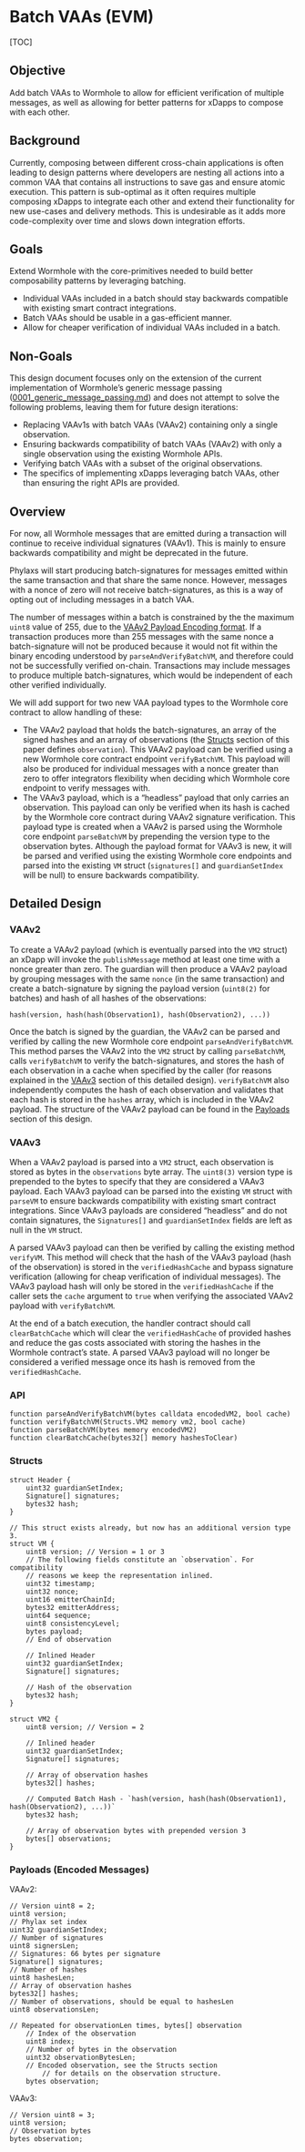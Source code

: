 # Batch VAAs (EVM)

[TOC]

## Objective

Add batch VAAs to Wormhole to allow for efficient verification of multiple messages, as well as allowing for better patterns for xDapps to compose with each other.

## Background

Currently, composing between different cross-chain applications is often leading to design patterns where developers are nesting all actions into a common VAA that contains all instructions to save gas and ensure atomic execution. This pattern is sub-optimal as it often requires multiple composing xDapps to integrate each other and extend their functionality for new use-cases and delivery methods. This is undesirable as it adds more code-complexity over time and slows down integration efforts.

## Goals

Extend Wormhole with the core-primitives needed to build better composability patterns by leveraging batching.

- Individual VAAs included in a batch should stay backwards compatible with existing smart contract integrations.
- Batch VAAs should be usable in a gas-efficient manner.
- Allow for cheaper verification of individual VAAs included in a batch.

## Non-Goals

This design document focuses only on the extension of the current implementation of Wormhole’s generic message passing ([0001_generic_message_passing.md](https://github.com/wormhole-foundation/wormhole/blob/main/whitepapers/0001_generic_message_passing.md)) and does not attempt to solve the following problems, leaving them for future design iterations:

- Replacing VAAv1s with batch VAAs (VAAv2) containing only a single observation.
- Ensuring backwards compatibility of batch VAAs (VAAv2) with only a single observation using the existing Wormhole APIs.
- Verifying batch VAAs with a subset of the original observations.
- The specifics of implementing xDapps leveraging batch VAAs, other than ensuring the right APIs are provided.

## Overview

For now, all Wormhole messages that are emitted during a transaction will continue to receive individual signatures (VAAv1). This is mainly to ensure backwards compatibility and might be deprecated in the future.

Phylaxs will start producing batch-signatures for messages emitted within the same transaction and that share the same nonce. However, messages with a nonce of zero will not receive batch-signatures, as this is a way of opting out of including messages in a batch VAA.

The number of messages within a batch is constrained by the the maximum `uint8` value of 255, due to the [VAAv2 Payload Encoding format](#payloads-encoded-messages). If a transaction produces more than 255 messages with the same nonce a batch-signature will not be produced because it would not fit within the binary encoding understood by `parseAndVerifyBatchVM`, and therefore could not be successfully verified on-chain. Transactions may include messages to produce multiple batch-signatures, which would be independent of each other verified individually.

We will add support for two new VAA payload types to the Wormhole core contract to allow handling of these:

- The VAAv2 payload that holds the batch-signatures, an array of the signed hashes and an array of observations (the [Structs](#structs) section of this paper defines `observation`). This VAAv2 payload can be verified using a new Wormhole core contract endpoint `verifyBatchVM`. This payload will also be produced for individual messages with a nonce greater than zero to offer integrators flexibility when deciding which Wormhole core endpoint to verify messages with.
- The VAAv3 payload, which is a “headless” payload that only carries an observation. This payload can only be verified when its hash is cached by the Wormhole core contract during VAAv2 signature verification. This payload type is created when a VAAv2 is parsed using the Wormhole core endpoint `parseBatchVM` by prepending the version type to the observation bytes. Although the payload format for VAAv3 is new, it will be parsed and verified using the existing Wormhole core endpoints and parsed into the existing `VM` struct (`signatures[]` and `guardianSetIndex` will be null) to ensure backwards compatibility.

## Detailed Design

### VAAv2

To create a VAAv2 payload (which is eventually parsed into the `VM2` struct) an xDapp will invoke the `publishMessage` method at least one time with a nonce greater than zero. The guardian will then produce a VAAv2 payload by grouping messages with the same `nonce` (in the same transaction) and create a batch-signature by signing the payload version (`uint8(2)` for batches) and hash of all hashes of the observations:

`hash(version, hash(hash(Observation1), hash(Observation2), ...))`

Once the batch is signed by the guardian, the VAAv2 can be parsed and verified by calling the new Wormhole core endpoint `parseAndVerifyBatchVM`. This method parses the VAAv2 into the `VM2` struct by calling `parseBatchVM`, calls `verifyBatchVM` to verify the batch-signatures, and stores the hash of each observation in a cache when specified by the caller (for reasons explained in the [VAAv3](#vaav3) section of this detailed design). `verifyBatchVM` also independently computes the hash of each observation and validates that each hash is stored in the `hashes` array, which is included in the VAAv2 payload. The structure of the VAAv2 payload can be found in the [Payloads](#payloads-encoded-messages) section of this design.

### VAAv3

When a VAAv2 payload is parsed into a `VM2` struct, each observation is stored as bytes in the `observations` byte array. The `uint8(3)` version type is prepended to the bytes to specify that they are considered a VAAv3 payload. Each VAAv3 payload can be parsed into the existing `VM` struct with `parseVM` to ensure backwards compatibility with existing smart contract integrations. Since VAAv3 payloads are considered “headless” and do not contain signatures, the `Signatures[]` and `guardianSetIndex` fields are left as null in the `VM` struct.

A parsed VAAv3 payload can then be verified by calling the existing method `verifyVM`. This method will check that the hash of the VAAv3 payload (hash of the observation) is stored in the `verifiedHashCache` and bypass signature verification (allowing for cheap verification of individual messages). The VAAv3 payload hash will only be stored in the `verifiedHashCache` if the caller sets the `cache` argument to `true` when verifying the associated VAAv2 payload with `verifyBatchVM`.

At the end of a batch execution, the handler contract should call `clearBatchCache` which will clear the `verifiedHashCache` of provided hashes and reduce the gas costs associated with storing the hashes in the Wormhole contract’s state. A parsed VAAv3 payload will no longer be considered a verified message once its hash is removed from the `verifiedHashCache`.

### API

```solidity
function parseAndVerifyBatchVM(bytes calldata encodedVM2, bool cache)
function verifyBatchVM(Structs.VM2 memory vm2, bool cache)
function parseBatchVM(bytes memory encodedVM2)
function clearBatchCache(bytes32[] memory hashesToClear)
```

### Structs

```solidity
struct Header {
    uint32 guardianSetIndex;
    Signature[] signatures;
    bytes32 hash;
}

// This struct exists already, but now has an additional version type 3.
struct VM {
    uint8 version; // Version = 1 or 3
    // The following fields constitute an `observation`. For compatibility
    // reasons we keep the representation inlined.
    uint32 timestamp;
    uint32 nonce;
    uint16 emitterChainId;
    bytes32 emitterAddress;
    uint64 sequence;
    uint8 consistencyLevel;
    bytes payload;
    // End of observation

    // Inlined Header
    uint32 guardianSetIndex;
    Signature[] signatures;

    // Hash of the observation
    bytes32 hash;
}

struct VM2 {
    uint8 version; // Version = 2

    // Inlined header
    uint32 guardianSetIndex;
    Signature[] signatures;

    // Array of observation hashes
    bytes32[] hashes;

    // Computed Batch Hash - `hash(version, hash(hash(Observation1), hash(Observation2), ...))`
    bytes32 hash;

    // Array of observation bytes with prepended version 3
    bytes[] observations;
}
```

### Payloads (Encoded Messages)

VAAv2:

```solidity
// Version uint8 = 2;
uint8 version;
// Phylax set index
uint32 guardianSetIndex;
// Number of signatures
uint8 signersLen;
// Signatures: 66 bytes per signature
Signature[] signatures;
// Number of hashes
uint8 hashesLen;
// Array of observation hashes
bytes32[] hashes;
// Number of observations, should be equal to hashesLen
uint8 observationsLen;

// Repeated for observationLen times, bytes[] observation
	// Index of the observation
	uint8 index;
	// Number of bytes in the observation
	uint32 observationBytesLen;
	// Encoded observation, see the Structs section
        // for details on the observation structure.
	bytes observation;
```

VAAv3:

```solidity
// Version uint8 = 3;
uint8 version;
// Observation bytes
bytes observation;
```
